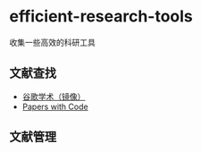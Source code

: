 # efficient-research-tools
收集一些高效的科研工具
## 文献查找
- [谷歌学术（镜像）](http://ac.scmor.com/)
- [Papers with Code](https://paperswithcode.com/)

## 文献管理
